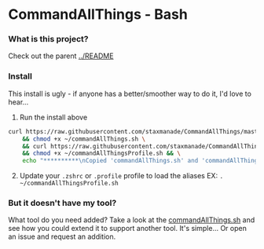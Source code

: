 CommandAllThings - Bash
================

### What is this project?

Check out the parent [../README](../README.md)

### Install

This install is ugly - if anyone has a better/smoother way to do it, I'd love to hear...

1. Run the install above

```bash
curl https://raw.githubusercontent.com/staxmanade/CommandAllThings/master/bash/commandAllThings.sh > ~/commandAllThings.sh \
    && chmod +x ~/commandAllThings.sh \
    && curl https://raw.githubusercontent.com/staxmanade/CommandAllThings/master/bash/sampleProfile.sh > ~/commandAllThingsProfile.sh \
    && chmod +x ~/commandAllThingsProfile.sh && \
    echo "**********\nCopied 'commandAllThings.sh' and 'commandAllThingsProfile.sh' to '~\'\n\n*** NEXT STEP ***\n\n    Place this in your bash or zsh profile:\n\n   . ~/commandAllThingsProfile.sh\n"
```

2. Update your `.zshrc` or `.profile` profile to load the aliases EX: `. ~/commandAllThingsProfile.sh`

### But it doesn't have my tool?

What tool do you need added? Take a look at the [commandAllThings.sh](commandAllThings.sh) and see how you could extend it to support another tool. It's simple... Or open an issue and request an addition.
